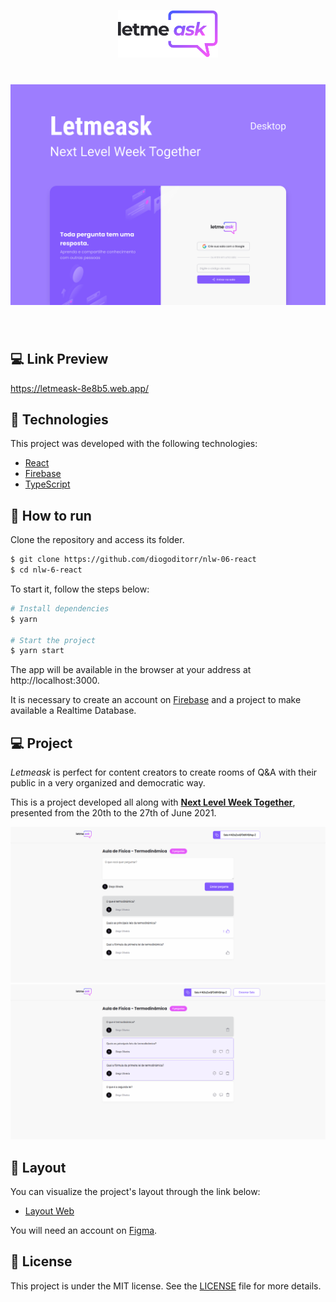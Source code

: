 
<p align="center">
  <img alt="Letmeask" src=".github/logo.svg" width="160px">
</p>

<h1 align="center">
    <img alt="Letmeask" src=".github/cover.svg" />
</h1>

<br>

## 💻 Link Preview
https://letmeask-8e8b5.web.app/

## 🧪 Technologies

This project was developed with the following technologies:

- [React](https://reactjs.org)
- [Firebase](https://firebase.google.com/)
- [TypeScript](https://www.typescriptlang.org/)

## 🚀 How to run

Clone the repository and access its folder.

```bash
$ git clone https://github.com/diogoditorr/nlw-06-react
$ cd nlw-6-react
```

To start it, follow the steps below:
```bash
# Install dependencies
$ yarn

# Start the project
$ yarn start
```
The app will be available in the browser at your address at http://localhost:3000.

It is necessary to create an account on [Firebase](https://firebase.google.com/) and a project to make available a Realtime Database.

## 💻 Project

*Letmeask* is perfect for content creators to create rooms of Q&A with their public in a very organized and democratic way.

This is a project developed all along with **[Next Level Week Together](https://nextlevelweek.com/)**, presented from the 20th to the 27th of June 2021.

<div align="center">
  <img src=".github/example-1.png" />
  <img src=".github/example-2.png" />
</div>

## 🔖 Layout

You can visualize the project's layout through the link below:

- [Layout Web](https://www.figma.com/community/file/1009824839797878169/Letmeask) 

You will need an account on [Figma](http://figma.com/).

## 📝 License

This project is under the MIT license. See the [LICENSE](LICENSE) file for more details.
